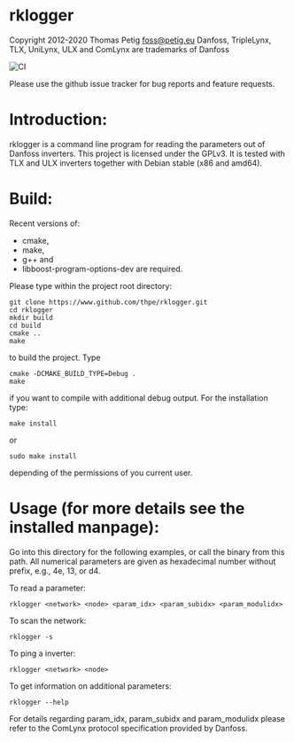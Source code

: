 rklogger
========
Copyright 2012-2020 Thomas Petig <foss@petig.eu>
Danfoss, TripleLynx, TLX, UniLynx, ULX and ComLynx are trademarks of Danfoss

![CI](https://github.com/thpe/rklogger/workflows/CI/badge.svg)

Please use the github issue tracker for bug reports and feature requests.

Introduction:
============

rklogger is a command line program for reading the parameters out of Danfoss
inverters. This project is licensed under the GPLv3. It is tested with TLX and
ULX inverters together with Debian stable (x86 and amd64).


Build:
======

Recent versions of:
 * cmake,
 * make,
 * g++ and
 * libboost-program-options-dev
are required.

Please type within the project root directory:
```
git clone https://www.github.com/thpe/rklogger.git
cd rklogger
mkdir build
cd build
cmake ..
make
```

to build the project. Type
```
cmake -DCMAKE_BUILD_TYPE=Debug .
make
```

if you want to compile with additional debug output.
For the installation type:
```
make install
```
or
```
sudo make install
```
depending of the permissions of you current user.

Usage (for more details see the installed manpage):
==================================================

Go into this directory for the following examples, or call the binary from
this path. All numerical parameters are given as hexadecimal number without
prefix, e.g., 4e, 13, or d4.

To read a parameter:
```
rklogger <network> <node> <param_idx> <param_subidx> <param_modulidx>
```

To scan the network:
```
rklogger -s
```

To ping a inverter:
```
rklogger <network> <node>
```

To get information on additional parameters:
```
rklogger --help
```
For details regarding param_idx, param_subidx and param_modulidx please refer
to the ComLynx protocol specification provided by Danfoss.
